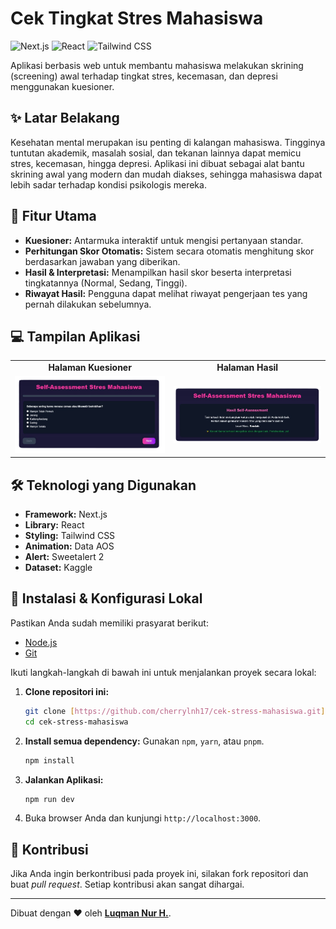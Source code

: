 # Cek Tingkat Stres Mahasiswa


![Next.js](https://img.shields.io/badge/Next.js-000000?style=for-the-badge&logo=nextdotjs&logoColor=white)
![React](https://img.shields.io/badge/React-61DAFB?style=for-the-badge&logo=react&logoColor=black)
![Tailwind CSS](https://img.shields.io/badge/Tailwind_CSS-06B6D4?style=for-the-badge&logo=tailwind-css&logoColor=white)

Aplikasi berbasis web untuk membantu mahasiswa melakukan skrining (screening) awal terhadap tingkat stres, kecemasan, dan depresi menggunakan kuesioner.

## ✨ Latar Belakang

Kesehatan mental merupakan isu penting di kalangan mahasiswa. Tingginya tuntutan akademik, masalah sosial, dan tekanan lainnya dapat memicu stres, kecemasan, hingga depresi. Aplikasi ini dibuat sebagai alat bantu skrining awal yang modern dan mudah diakses, sehingga mahasiswa dapat lebih sadar terhadap kondisi psikologis mereka.

## 🎯 Fitur Utama

-   **Kuesioner:** Antarmuka interaktif untuk mengisi pertanyaan standar.
-   **Perhitungan Skor Otomatis:** Sistem secara otomatis menghitung skor berdasarkan jawaban yang diberikan.
-   **Hasil & Interpretasi:** Menampilkan hasil skor beserta interpretasi tingkatannya (Normal, Sedang, Tinggi).
-   **Riwayat Hasil:** Pengguna dapat melihat riwayat pengerjaan tes yang pernah dilakukan sebelumnya.

## 💻 Tampilan Aplikasi

<table>
  <tr>
    <td align="center"><strong>Halaman Kuesioner</strong></td>
    <td align="center"><strong>Halaman Hasil</strong></td>
  </tr>
  <tr>
    <td><img src="https://github.com/cherrylnh17/cek-stress-mahasiswa/blob/d8aeed016b972fddced72664ae9e35556f2d3589/img/soal.png" alt="Halaman Utama" width="400"/></td>
    <td><img src="https://github.com/cherrylnh17/cek-stress-mahasiswa/blob/d8aeed016b972fddced72664ae9e35556f2d3589/img/hasil.png" alt="Halaman Kuesioner" width="400"/></td>
  </tr>
</table>

## 🛠️ Teknologi yang Digunakan

-   **Framework:** Next.js
-   **Library:** React
-   **Styling:** Tailwind CSS
-   **Animation:** Data AOS
-   **Alert:** Sweetalert 2
-   **Dataset:** Kaggle

## 🚀 Instalasi & Konfigurasi Lokal

Pastikan Anda sudah memiliki prasyarat berikut:
-   [Node.js](https://nodejs.org/) 
-   [Git](https://git-scm.com/)


Ikuti langkah-langkah di bawah ini untuk menjalankan proyek secara lokal:

1.  **Clone repositori ini:**
    ```bash
    git clone [https://github.com/cherrylnh17/cek-stress-mahasiswa.git](https://github.com/cherrylnh17/cek-stress-mahasiswa.git)
    cd cek-stress-mahasiswa
    ```

2.  **Install semua dependency:**
    Gunakan `npm`, `yarn`, atau `pnpm`.
    ```bash
    npm install
    ```



3.  **Jalankan Aplikasi:**
    ```bash
    npm run dev
    ```

4.  Buka browser Anda dan kunjungi `http://localhost:3000`.

## 🤝 Kontribusi

Jika Anda ingin berkontribusi pada proyek ini, silakan fork repositori dan buat *pull request*. Setiap kontribusi akan sangat dihargai.

---

Dibuat dengan ❤️ oleh **[Luqman Nur H.](https://github.com/cherrylnh17)**.
